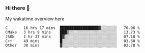 ### Hi there 👋

<!--
**Jassy930/Jassy930** is a ✨ _special_ ✨ repository because its `README.md` (this file) appears on your GitHub profile.

Here are some ideas to get you started:

- 🔭 I’m currently working on ...
- 🌱 I’m currently learning ...
- 👯 I’m looking to collaborate on ...
- 🤔 I’m looking for help with ...
- 💬 Ask me about ...
- 📫 How to reach me: ...
- 😄 Pronouns: ...
- ⚡ Fun fact: ...
-->

My wakatime overview here
<!--START_SECTION:waka-->
```text
C       16 hrs 17 mins  █████████████████▓░░░░░░░   70.96 % 
CMake   3 hrs 9 mins    ███▒░░░░░░░░░░░░░░░░░░░░░   13.73 % 
JSON    1 hr 37 mins    █▓░░░░░░░░░░░░░░░░░░░░░░░   07.10 % 
C++     49 mins         █░░░░░░░░░░░░░░░░░░░░░░░░   03.60 % 
Other   38 mins         ▓░░░░░░░░░░░░░░░░░░░░░░░░   02.78 % 
```
<!--END_SECTION:waka-->
